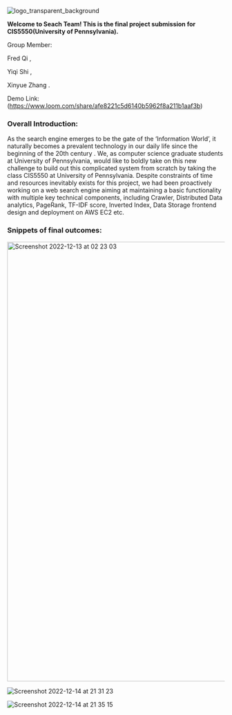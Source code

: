 ![logo_transparent_background](https://user-images.githubusercontent.com/95191538/207745500-f6f7138f-2dd6-449e-ba87-2b14b825c8d0.png)


**Welcome to Seach Team! This is the final project submission for CIS5550(University of Pennsylvania).**

Group Member: 

Fred Qi , 

Yiqi Shi , 

Xinyue Zhang .

Demo Link: (https://www.loom.com/share/afe8221c5d6140b5962f8a211b1aaf3b)


### Overall Introduction:
As the search engine emerges to be the gate of the ‘Information World’, it naturally becomes a prevalent technology in our daily life since the beginning of the 20th century . We, as computer science graduate students at University of Pennsylvania, would like to boldly take on this new challenge to build out this complicated system from scratch by taking the class CIS5550 at University of Pennsylvania. Despite constraints of time and resources inevitably exists for this project, we had been proactively working on a web search engine aiming at maintaining a basic functionality with multiple key technical components, including Crawler, Distributed Data analytics, PageRank, TF-IDF score, Inverted Index, Data Storage frontend design and deployment on AWS EC2 etc.

### Snippets of final outcomes:
<img width="1016" alt="Screenshot 2022-12-13 at 02 23 03" src="https://user-images.githubusercontent.com/95191538/211129463-86ac6d55-6889-4168-a5e5-49eb421e9e0b.png">

![Screenshot 2022-12-14 at 21 31 23](https://user-images.githubusercontent.com/95191538/211129468-ec4f349d-4b1b-4ee2-a576-ba6593da4e69.png)

![Screenshot 2022-12-14 at 21 35 15](https://user-images.githubusercontent.com/95191538/211129471-029edeaf-94d8-4510-9e32-b6373d85bec8.png)
